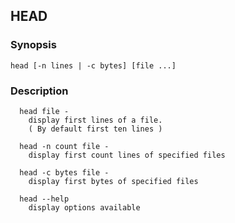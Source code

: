 ## **HEAD**

### Synopsis
`head [-n lines | -c bytes] [file ...]`

### Description
```
  head file -
    display first lines of a file.
    ( By default first ten lines )

  head -n count file -
    display first count lines of specified files

  head -c bytes file -
    display first bytes of specified files
  
  head --help
    display options available
``` 